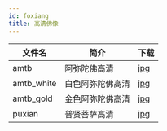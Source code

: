 ```yaml
---
id: foxiang
title: 高清佛像
---
```


| 文件名      | 简介      | 下载     |
| -------- | --------- | ---------- |
| amtb  | 阿弥陀佛高清 | [jpg](/img/amtb.jpg) |
| amtb_white  | 白色阿弥陀佛高清 | [jpg](/img/amtb_white.jpg) |
| amtb_gold  | 金色阿弥陀佛高清 | [jpg](/img/amtb_gold.jpg) |
| puxian  | 普贤菩萨高清 | [jpg](/img/puxian.jpg) |